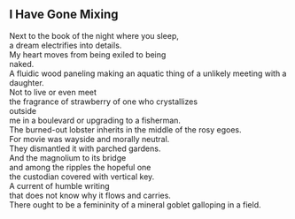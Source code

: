 I Have Gone Mixing
------------------
Next to the book of the night where you sleep,  
a dream electrifies into details.  
My heart moves from being exiled to being  
naked.  
A fluidic wood paneling making an aquatic thing of a unlikely meeting with a daughter.  
Not to live or even meet  
the fragrance of strawberry of one who crystallizes  
outside  
me in a boulevard or upgrading to a fisherman.  
The burned-out lobster inherits in the middle of the rosy egoes.  
For movie was wayside and morally neutral.  
They dismantled it with parched gardens.  
And the magnolium to its bridge  
and among the ripples the hopeful one  
the custodian covered with vertical key.  
A current of humble writing  
that does not know why it flows and carries.  
There ought to be a femininity of a mineral goblet galloping in a field.  
